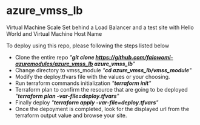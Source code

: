 # azure_vmss_lb

Virtual Machine Scale Set behind a Load Balancer and a test site with Hello World and Virtual Machine Host Name

To deploy using this repo, please following the steps listed below

* Clone the entire repo *"**git clone https://github.com/falowomi-azuremodules/azure_vmss_lb azure_vmss_lb**"*
* Change directory to vmss_module *"**cd azure_vmss_lb/vmss_module**"*
* Modify the deploy.tfvars file with the values or your choosing.
* Run terraform commands initialization *"**terraform init**"*
* Terraform plan to confirm the resource that are going to be deployed *"**terraform plan -var-file=deploy.tfvars**"*
* Finally deploy *"**terraform apply -var-file=deploy.tfvars**"*
* Once the depoyment is completed, look for the displayed url from the terraform output value and browse your site.